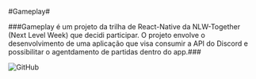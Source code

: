 #Gameplay#

###Gameplay é um projeto da trilha de React-Native da NLW-Together (Next Level Week) que decidi participar. O projeto envolve o desenvolvimento de uma aplicação que visa consumir a API do Discord e possibilitar o agentdamento de partidas dentro do app.###

![GitHub](https://img.shields.io/github/license/vimigueloli/gameplay?color=blue)
